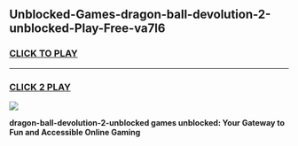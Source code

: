 
## Unblocked-Games-dragon-ball-devolution-2-unblocked-Play-Free-va7l6
<h3>
<a href="https://premium76.site?title=dragon-ball-devolution-2-unblocked&ref=18A1">CLICK TO PLAY</a></h3>
<hr>

<h3>
<a href="https://premium76.site?title=dragon-ball-devolution-2-unblocked&ref=18A1">CLICK 2 PLAY</a>
  
</h3>

<a href="https://premium76.site?title=dragon-ball-devolution-2-unblocked&ref=18A1"><img src="https://clearcache.store/games.png"></a>


**dragon-ball-devolution-2-unblocked games unblocked: Your Gateway to Fun and Accessible Online Gaming**
